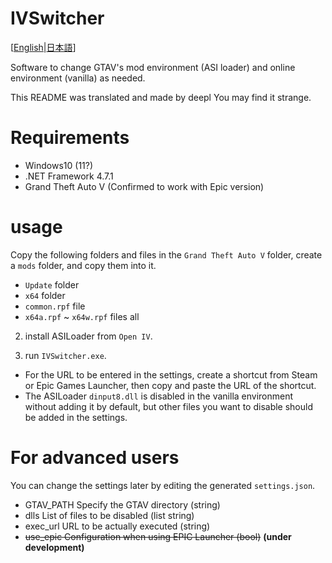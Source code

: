 # IVSwitcher

[[English](README.md)|[日本語](README-JP.md)]

Software to change GTAV's mod environment (ASI loader) and online environment (vanilla) as needed.

This README was translated and made by deepl
You may find it strange.

# Requirements

* Windows10 (11?)
* .NET Framework 4.7.1
* Grand Theft Auto V (Confirmed to work with Epic version)

# usage

Copy the following folders and files in the `Grand Theft Auto V` folder, create a `mods` folder, and copy them into it.

* `Update` folder
* `x64` folder
* `common.rpf` file
* `x64a.rpf` ~ `x64w.rpf` files all

2. install ASILoader from `Open IV`.

3. run `IVSwitcher.exe`.


* For the URL to be entered in the settings, create a shortcut from Steam or Epic Games Launcher, then copy and paste the URL of the shortcut.
* The ASILoader `dinput8.dll` is disabled in the vanilla environment without adding it by default, but other files you want to disable should be added in the settings.

# For advanced users

You can change the settings later by editing the generated `settings.json`.

* GTAV_PATH Specify the GTAV directory (string)
* dlls List of files to be disabled (list string)
* exec_url URL to be actually executed (string)
* ~~use_epic Configuration when using EPIC Launcher (bool)~~ __(under development)__